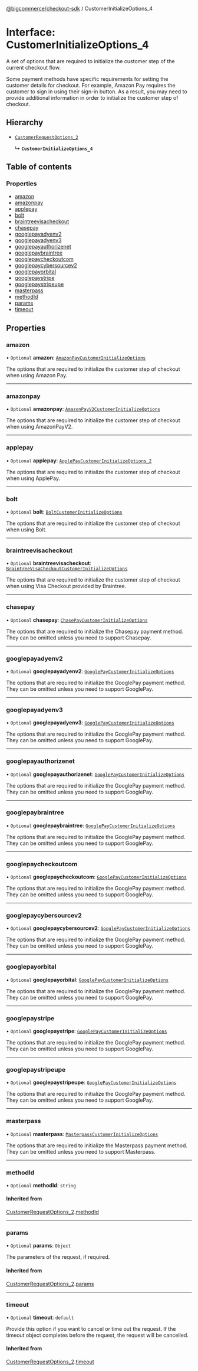 [@bigcommerce/checkout-sdk](../README.md) / CustomerInitializeOptions_4

# Interface: CustomerInitializeOptions\_4

A set of options that are required to initialize the customer step of the
current checkout flow.

Some payment methods have specific requirements for setting the customer
details for checkout. For example, Amazon Pay requires the customer to sign in
using their sign-in button. As a result, you may need to provide additional
information in order to initialize the customer step of checkout.

## Hierarchy

- [`CustomerRequestOptions_2`](CustomerRequestOptions_2.md)

  ↳ **`CustomerInitializeOptions_4`**

## Table of contents

### Properties

- [amazon](CustomerInitializeOptions_4.md#amazon)
- [amazonpay](CustomerInitializeOptions_4.md#amazonpay)
- [applepay](CustomerInitializeOptions_4.md#applepay)
- [bolt](CustomerInitializeOptions_4.md#bolt)
- [braintreevisacheckout](CustomerInitializeOptions_4.md#braintreevisacheckout)
- [chasepay](CustomerInitializeOptions_4.md#chasepay)
- [googlepayadyenv2](CustomerInitializeOptions_4.md#googlepayadyenv2)
- [googlepayadyenv3](CustomerInitializeOptions_4.md#googlepayadyenv3)
- [googlepayauthorizenet](CustomerInitializeOptions_4.md#googlepayauthorizenet)
- [googlepaybraintree](CustomerInitializeOptions_4.md#googlepaybraintree)
- [googlepaycheckoutcom](CustomerInitializeOptions_4.md#googlepaycheckoutcom)
- [googlepaycybersourcev2](CustomerInitializeOptions_4.md#googlepaycybersourcev2)
- [googlepayorbital](CustomerInitializeOptions_4.md#googlepayorbital)
- [googlepaystripe](CustomerInitializeOptions_4.md#googlepaystripe)
- [googlepaystripeupe](CustomerInitializeOptions_4.md#googlepaystripeupe)
- [masterpass](CustomerInitializeOptions_4.md#masterpass)
- [methodId](CustomerInitializeOptions_4.md#methodid)
- [params](CustomerInitializeOptions_4.md#params)
- [timeout](CustomerInitializeOptions_4.md#timeout)

## Properties

### amazon

• `Optional` **amazon**: [`AmazonPayCustomerInitializeOptions`](AmazonPayCustomerInitializeOptions.md)

The options that are required to initialize the customer step of checkout
when using Amazon Pay.

___

### amazonpay

• `Optional` **amazonpay**: [`AmazonPayV2CustomerInitializeOptions`](AmazonPayV2CustomerInitializeOptions.md)

The options that are required to initialize the customer step of checkout
when using AmazonPayV2.

___

### applepay

• `Optional` **applepay**: [`ApplePayCustomerInitializeOptions_2`](ApplePayCustomerInitializeOptions_2.md)

The options that are required to initialize the customer step of checkout
when using ApplePay.

___

### bolt

• `Optional` **bolt**: [`BoltCustomerInitializeOptions`](BoltCustomerInitializeOptions.md)

The options that are required to initialize the customer step of checkout
when using Bolt.

___

### braintreevisacheckout

• `Optional` **braintreevisacheckout**: [`BraintreeVisaCheckoutCustomerInitializeOptions`](BraintreeVisaCheckoutCustomerInitializeOptions.md)

The options that are required to initialize the customer step of checkout
when using Visa Checkout provided by Braintree.

___

### chasepay

• `Optional` **chasepay**: [`ChasePayCustomerInitializeOptions`](ChasePayCustomerInitializeOptions.md)

The options that are required to initialize the Chasepay payment method.
They can be omitted unless you need to support Chasepay.

___

### googlepayadyenv2

• `Optional` **googlepayadyenv2**: [`GooglePayCustomerInitializeOptions`](GooglePayCustomerInitializeOptions.md)

The options that are required to initialize the GooglePay payment method.
They can be omitted unless you need to support GooglePay.

___

### googlepayadyenv3

• `Optional` **googlepayadyenv3**: [`GooglePayCustomerInitializeOptions`](GooglePayCustomerInitializeOptions.md)

The options that are required to initialize the GooglePay payment method.
They can be omitted unless you need to support GooglePay.

___

### googlepayauthorizenet

• `Optional` **googlepayauthorizenet**: [`GooglePayCustomerInitializeOptions`](GooglePayCustomerInitializeOptions.md)

The options that are required to initialize the GooglePay payment method.
They can be omitted unless you need to support GooglePay.

___

### googlepaybraintree

• `Optional` **googlepaybraintree**: [`GooglePayCustomerInitializeOptions`](GooglePayCustomerInitializeOptions.md)

The options that are required to initialize the GooglePay payment method.
They can be omitted unless you need to support GooglePay.

___

### googlepaycheckoutcom

• `Optional` **googlepaycheckoutcom**: [`GooglePayCustomerInitializeOptions`](GooglePayCustomerInitializeOptions.md)

The options that are required to initialize the GooglePay payment method.
They can be omitted unless you need to support GooglePay.

___

### googlepaycybersourcev2

• `Optional` **googlepaycybersourcev2**: [`GooglePayCustomerInitializeOptions`](GooglePayCustomerInitializeOptions.md)

The options that are required to initialize the GooglePay payment method.
They can be omitted unless you need to support GooglePay.

___

### googlepayorbital

• `Optional` **googlepayorbital**: [`GooglePayCustomerInitializeOptions`](GooglePayCustomerInitializeOptions.md)

The options that are required to initialize the GooglePay payment method.
They can be omitted unless you need to support GooglePay.

___

### googlepaystripe

• `Optional` **googlepaystripe**: [`GooglePayCustomerInitializeOptions`](GooglePayCustomerInitializeOptions.md)

The options that are required to initialize the GooglePay payment method.
They can be omitted unless you need to support GooglePay.

___

### googlepaystripeupe

• `Optional` **googlepaystripeupe**: [`GooglePayCustomerInitializeOptions`](GooglePayCustomerInitializeOptions.md)

The options that are required to initialize the GooglePay payment method.
They can be omitted unless you need to support GooglePay.

___

### masterpass

• `Optional` **masterpass**: [`MasterpassCustomerInitializeOptions`](MasterpassCustomerInitializeOptions.md)

The options that are required to initialize the Masterpass payment method.
They can be omitted unless you need to support Masterpass.

___

### methodId

• `Optional` **methodId**: `string`

#### Inherited from

[CustomerRequestOptions_2](CustomerRequestOptions_2.md).[methodId](CustomerRequestOptions_2.md#methodid)

___

### params

• `Optional` **params**: `Object`

The parameters of the request, if required.

#### Inherited from

[CustomerRequestOptions_2](CustomerRequestOptions_2.md).[params](CustomerRequestOptions_2.md#params)

___

### timeout

• `Optional` **timeout**: `default`

Provide this option if you want to cancel or time out the request. If the
timeout object completes before the request, the request will be
cancelled.

#### Inherited from

[CustomerRequestOptions_2](CustomerRequestOptions_2.md).[timeout](CustomerRequestOptions_2.md#timeout)
